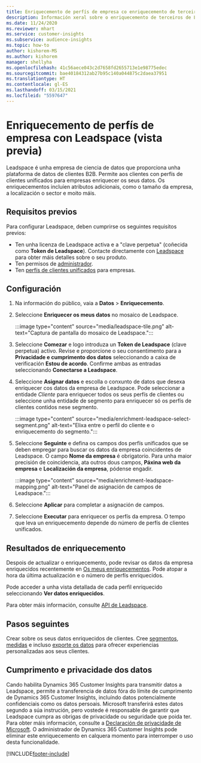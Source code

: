 ```yaml
---
title: Enriquecemento de perfís de empresa co enriquecemento de terceiros de Leadspace
description: Información xeral sobre o enriquecemento de terceiros de Leadspace.
ms.date: 11/24/2020
ms.reviewer: mhart
ms.service: customer-insights
ms.subservice: audience-insights
ms.topic: how-to
author: kishorem-MS
ms.author: kishorem
manager: shellyha
ms.openlocfilehash: 41c56aece043c2d7658fd2655713e1e98775edec
ms.sourcegitcommit: bae40184312ab27b95c140a044875c2daea37951
ms.translationtype: HT
ms.contentlocale: gl-ES
ms.lasthandoff: 03/15/2021
ms.locfileid: "5597647"
---
```

# <a name="enrichment-of-company-profiles-with-leadspace-preview"></a>Enriquecemento de perfís de empresa con Leadspace (vista previa)

Leadspace é unha empresa de ciencia de datos que proporciona unha plataforma de datos de clientes B2B. Permite aos clientes con perfís de clientes unificados para empresas enriquecer os seus datos. Os enriquecementos incluíen atributos adicionais, como o tamaño da empresa, a localización o sector e moito máis.

## <a name="prerequisites"></a>Requisitos previos

Para configurar Leadspace, deben cumprirse os seguintes requisitos previos:

- Ten unha licenza de Leadspace activa e a "clave perpetua" (coñecida como **Token de Leadspace**). Contacte directamente con [Leadspace](https://www.leadspace.com/products/leadspace-on-demand/) para obter máis detalles sobre o seu produto.
- Ten permisos de [administrador](permissions.md#administrator).
- Ten [perfís de clientes unificados](customer-profiles.md) para empresas.

## <a name="configuration"></a>Configuración

1. Na información do público, vaia a **Datos** > **Enriquecemento**.

1. Seleccione **Enriquecer os meus datos** no mosaico de Leadspace.

   :::image type="content" source="media/leadspace-tile.png" alt-text="Captura de pantalla do mosaico de Leadspace.":::

1. Seleccione **Comezar** e logo introduza un **Token de Leadspace** (clave perpetua) activo. Revise e proporcione o seu consentimento para a **Privacidade e cumprimento dos datos** seleccionando a caixa de verificación **Estou de acordo**. Confirme ambas as entradas seleccionando **Conectarse a Leadspace**.

1. Seleccione **Asignar datos** e escolla o conxunto de datos que desexa enriquecer cos datos da empresa de Leadspace. Pode seleccionar a entidade *Cliente* para enriquecer todos os seus perfís de clientes ou seleccione unha entidade de segmento para enriquecer só os perfís de clientes contidos nese segmento.

   :::image type="content" source="media/enrichment-leadspace-select-segment.png" alt-text="Elixa entre o perfil do cliente e o enriquecemento do segmento.":::

1. Seleccione **Seguinte** e defina os campos dos perfís unificados que se deben empregar para buscar os datos da empresa coincidentes de Leadspace. O campo **Nome da empresa** é obrigatorio. Para unha maior precisión de coincidencia, ata outros dous campos, **Páxina web da empresa** e **Localización da empresa**, pódense engadir.

   :::image type="content" source="media/enrichment-leadspace-mapping.png" alt-text="Panel de asignación de campos de Leadspace.":::
   
1. Seleccione **Aplicar** para completar a asignación de campos.

1. Seleccione **Executar** para enriquecer os perfís da empresa. O tempo que leva un enriquecemento depende do número de perfís de clientes unificados.

## <a name="enrichment-results"></a>Resultados de enriquecemento

Despois de actualizar o enriquecemento, pode revisar os datos da empresa enriquecidos recentemente en [Os meus enriquecementos](enrichment-hub.md). Pode atopar a hora da última actualización e o número de perfís enriquecidos.

Pode acceder a unha vista detallada de cada perfil enriquecido seleccionando **Ver datos enriquecidos**.

Para obter máis información, consulte [API de Leadspace](https://support.leadspace.com/hc/en-us/sections/201997649-API).

## <a name="next-steps"></a>Pasos seguintes

Crear sobre os seus datos enriquecidos de clientes. Cree [segmentos](segments.md), [medidas](measures.md) e incluso [exporte os datos](export-destinations.md) para ofrecer experiencias personalizadas aos seus clientes.

## <a name="data-privacy-and-compliance"></a>Cumprimento e privacidade dos datos

Cando habilita Dynamics 365 Customer Insights para transmitir datos a Leadspace, permite a transferencia de datos fóra do límite de cumprimento de Dynamics 365 Customer Insights, incluíndo datos potencialmente confidenciais como os datos persoais. Microsoft transferirá estes datos segundo a súa instrución, pero vostede é responsable de garantir que Leadspace cumpra as obrigas de privacidade ou seguridade que poida ter. Para obter máis información, consulte a [Declaración de privacidade de Microsoft](https://go.microsoft.com/fwlink/?linkid=396732).
O administrador de Dynamics 365 Customer Insights pode eliminar este enriquecemento en calquera momento para interromper o uso desta funcionalidade.


[!INCLUDE[footer-include](../includes/footer-banner.md)]